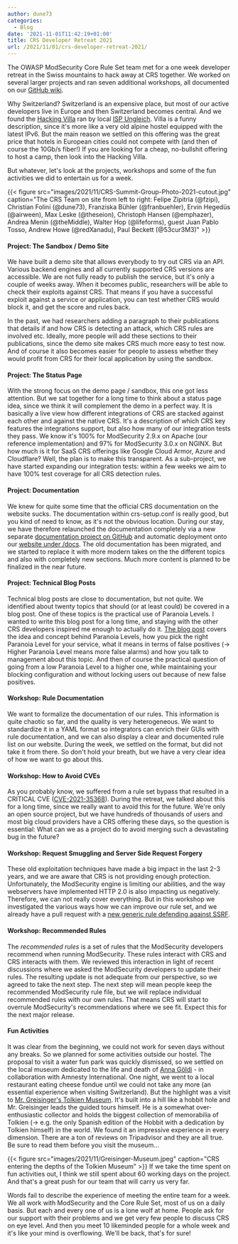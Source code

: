 ```yaml
---
author: dune73
categories:
  - Blog
date: '2021-11-01T11:42:19+01:00'
title: CRS Developer Retreat 2021
url: /2021/11/01/crs-developer-retreat-2021/
---
```



The OWASP ModSecurity Core Rule Set team met for a one week developer retreat in the Swiss mountains to hack away at CRS together. We worked on several larger projects and ran seven additional workshops, all documented on our [GitHub wiki](https://github.com/coreruleset/coreruleset/wiki).

Why Switzerland? Switzerland is an expensive place, but most of our active developers live in Europe and then Switzerland becomes central. And we found the [Hacking Villa](https://ungleich.ch/u/projects/hacking-villa/) ran by local [ISP Ungleich](https://ungleich.ch). Villa is a funny description, since it's more like a very old alpine hostel equipped with the latest IPv6. But the main reason we settled on this offering was the great price that hotels in European cities could not compete with (and then of course the 10Gb/s fiber!) If you are looking for a cheap, no-bullshit offering to host a camp, then look into the Hacking Villa.

But whatever, let's look at the projects, workshops and some of the fun activities we did to entertain us for a week.

{{< figure src="images/2021/11/CRS-Summit-Group-Photo-2021-cutout.jpg" caption="The CRS Team on site from left to right: Felipe Zipitría (@fzipi), Christian Folini (@dune73), Franziska Bühler (@franbuehler), Ervin Hegedüs (@airween), Max Leske (@theseion), Christoph Hansen (@emphazer), Andrea Menin (@theMiddle), Walter Hop (@lifeforms), guest Juan Pablo Tosso, Andrew Howe (@redXanadu), Paul Beckett (@53cur3M3)" >}}
#### Project: The Sandbox / Demo Site

We have built a demo site that allows everybody to try out CRS via an API. Various backend engines and all currently supported CRS versions are accessible. We are not fully ready to publish the service, but it's only a couple of weeks away. When it becomes public, researchers will be able to check their exploits against CRS. That means if you have a successful exploit against a service or application, you can test whether CRS would block it, and get the score and rules back.

In the past, we had researchers adding a paragraph to their publications that details if and how CRS is detecting an attack, which CRS rules are involved etc. Ideally, more people will add these sections to their publications, since the demo site makes CRS much more easy to test now. And of course it also becomes easier for people to assess whether they would profit from CRS for their local application by using the sandbox.

#### Project: The Status Page

With the strong focus on the demo page / sandbox, this one got less attention. But we sat together for a long time to think about a status page idea, since we think it will complement the demo in a perfect way. It is basically a live view how different integrations of CRS are stacked against each other and against the native CRS. It's a description of which CRS key features the integrations support, but also how many of our integration tests they pass. We know it's 100% for ModSecurity 2.9.x on Apache (our reference implementation) and 97% for ModSecurity 3.0.x on NGINX. But how much is it for SaaS CRS offerings like Google Cloud Armor, Azure and Cloudflare? Well, the plan is to make this transparent. As a sub-project, we have started expanding our integration tests: within a few weeks we aim to have 100% test coverage for all CRS detection rules.

#### Project: Documentation

We knew for quite some time that the official CRS documentation on the website sucks. The documentation within crs-setup.conf is really good, but you kind of need to know, as it's not the obvious location. During our stay, we have therefore relaunched the documentation completely via a new separate [documentation project on GitHub](https://github.com/coreruleset/documentation) and automatic deployment onto our [website under /docs](https://coreruleset.org/docs/). The old documentation has been migrated, and we started to replace it with more modern takes on the the different topics and also with completely new sections. Much more content is planned to be finalized in the near future.

#### Project: Technical Blog Posts

Technical blog posts are close to documentation, but not quite. We identified about twenty topics that should (or at least could) be covered in a blog post. One of these topics is the practical use of Paranoia Levels. I wanted to write this blog post for a long time, and staying with the other CRS developers inspired me enough to actually do it. [The blog post](https://coreruleset.org/20211028/working-with-paranoia-levels/) covers the idea and concept behind Paranoia Levels, how you pick the right Paranoia Level for your service, what it means in terms of false positives (-&gt; Higher Paranoia Level means more false alarms) and how you talk to management about this topic. And then of course the practical question of going from a low Paranoia Level to a higher one, while maintaining your blocking configuration and without locking users out because of new false positives.

#### Workshop: Rule Documentation

We want to formalize the documentation of our rules. This information is quite chaotic so far, and the quality is very heterogeneous. We want to standardize it in a YAML format so integrators can enrich their GUIs with rule documentation, and we can also display a clear and documented rule list on our website. During the week, we settled on the format, but did not take it from there. So don't hold your breath, but we have a very clear idea of how we want to go about this.

#### Workshop: How to Avoid CVEs

As you probably know, we suffered from a rule set bypass that resulted in a CRITICAL CVE ([CVE-2021-35368](https://coreruleset.org/20210630/cve-2021-35368-crs-request-body-bypass/)). During the retreat, we talked about this for a long time, since we really want to avoid this for the future. We're only an open source project, but we have hundreds of thousands of users and most big cloud providers have a CRS offering these days, so the question is essential: What can we as a project do to avoid merging such a devastating bug in the future?

#### Workshop: Request Smuggling and Server Side Request Forgery

These old exploitation techniques have made a big impact in the last 2-3 years, and we are aware that CRS is not providing enough protection. Unfortunately, the ModSecurity engine is limiting our abilities, and the way webservers have implemented HTTP 2.0 is also impacting us negatively. Therefore, we can not really cover everything. But in this workshop we investigated the various ways how we can improve our rule set, and we already have a pull request with a [new generic rule defending against SSRF](https://github.com/coreruleset/coreruleset/pull/2259).

#### Workshop: Recommended Rules

The *recommended rules* is a set of rules that the ModSecurity developers recommend when running ModSecurity. These rules interact with CRS and CRS interacts with them. We reviewed this interaction in light of recent discussions where we asked the ModSecurity developers to update their rules. The resulting update is not adequate from our perspective, so we agreed to take the next step. The next step will mean people keep the recommended ModSecurity rule file, but we will replace individual recommended rules with our own rules. That means CRS will start to overrule ModSecurity's recommendations where we see fit. Expect this for the next major release.

#### Fun Activities

It was clear from the beginning, we could not work for seven days without any breaks. So we planned for some activities outside our hostel. The proposal to visit a water fun park was quickly dismissed, so we settled on the local museum dedicated to the life and death of [Anna Göldi](https://www.annagoeldimuseum.ch) - in collaboration with Amnesty International. One night, we went to a local restaurant eating cheese fondue until we could not take any more (an essential experience when visiting Switzerland). But the highlight was a visit to [Mr. Greisinger's Tolkien Museum](https://greisinger.museum). It's built into a hill like a hobbit hole and Mr. Greisinger leads the guided tours himself. He is a somewhat over-enthusiastic collector and holds the biggest collection of memorabilia of Tolkien (-&gt; e.g. the only Spanish edition of the Hobbit with a dedication by Tolkien himself) in the world. We found it an impressive experience in every dimension. There are a ton of reviews on Tripadvisor and they are all true. Be sure to read them before you visit the museum...

{{< figure src="images/2021/11/Greisinger-Museum.jpeg" caption="CRS entering the depths of the Tolkien Museum" >}}
If we take the time spent on fun activities out, I think we still spent about 60 working days on the project. And that's a great push for our team that will carry us very far.

Words fail to describe the experience of meeting the entire team for a week. We all work with ModSecurity and the Core Rule Set, most of us on a daily basis. But each and every one of us is a lone wolf at home. People ask for our support with their problems and we get very few people to discuss CRS on eye level. And then you meet 10 likeminded people for a whole week and it's like your mind is overflowing. We'll be back, that's for sure!
